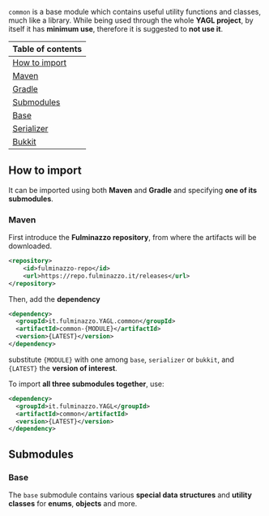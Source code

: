 `common` is a base module which contains useful utility functions and classes, much like a library.
While being used through the whole **YAGL project**, by itself it has **minimum use**,
therefore it is suggested to **not use it**.

| Table of contents               |
|---------------------------------|
| [How to import](#how-to-import) |
| [Maven](#maven)                 |
| [Gradle](#gradle)               |
| [Submodules](#submodules)       |
| [Base](#base)                   |
| [Serializer](#serializer)       |
| [Bukkit](#bukkit)               |

## How to import
It can be imported using both **Maven** and **Gradle** and specifying **one of its submodules**.

### Maven
First introduce the **Fulminazzo repository**, from where the artifacts will be downloaded.
```xml
<repository>
    <id>fulminazzo-repo</id>
    <url>https://repo.fulminazzo.it/releases</url>
</repository>
```

Then, add the **dependency**
```xml
<dependency>
  <groupId>it.fulminazzo.YAGL.common</groupId>
  <artifactId>common-{MODULE}</artifactId>
  <version>{LATEST}</version>
</dependency>
```
substitute `{MODULE}` with one among `base`, `serializer` or `bukkit`, 
and `{LATEST}` the **version of interest**.

To import **all three submodules together**, use:
```xml
<dependency>
  <groupId>it.fulminazzo.YAGL</groupId>
  <artifactId>common</artifactId>
  <version>{LATEST}</version>
</dependency>
```
  
## Submodules
### Base
The `base` submodule contains various **special data structures** and **utility classes**
for **enums**, **objects** and more.
